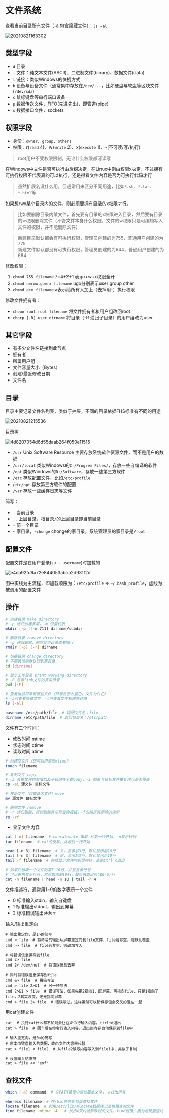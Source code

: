 # 文件系统

查看当前目录所有文件（-a 包含隐藏文件）：`ls -al`

![20210821163302](http://image.zuoright.com/20210821163302.png)

## 类型字段

- `d` 目录
- `-` 文件：纯文本文件(ASCII)、二进制文件(binary)、数据文件(data)
- `l` 链接：类似Windows的快捷方式
- `b` 设备与设备文件（通常集中存放在`/dev/...`，比如硬盘与软盘等区块文件(`/dev/sda`)
- `c` 鼠标键盘等串行端口设备
- `p` 数据传送文件，FIFO(先进先出)，即管道(pipe)
- `s` 数据接口文件，sockets

## 权限字段

- 身份：`owner`、`group`、`others`
- 权限：r(`read` 4)、w`(write` 2)、x(`execute` 1)、-(不可读/写/执行)

> root用户不受权限限制，无论什么权限都可读写

在Windows中文件是否可执行由后缀决定，在Linux中则由权限x决定，不过拥有可执行权限不代表真的可以执行，还是得看文件内容是否为可执行代码才行

> 虽然扩展名没什么用，但通常用来区分不同用途，比如`*.sh`、`*.tar`、`*.html`等

如果想rwx某个目录内的文件，则必须要拥有目录的x权限才行。

> 比如要删除目录内某文件，首先要有目录的x权限进入目录，然后要有目录的w权限删除文件（不管文件本身什么权限，文件的w权限只是可编辑写入文件的权限，并不能删除文件）

> 新建目录默认都会有可执行权限，管理员创建的为755，普通用户创建的为775  
> 新建文件默认都没有可执行权限，管理员创建的为644，普通用户创建的为664

修改权限：

1. `chmod 755 filename` 7=4+2+1 表示r+w+x权限全开
2. `chmod u=rwx,go=rx filename` ugo分别表示user group other
3. `chmod a+x filename` a表示给所有人加上（去掉用-）执行权限

修改文件拥有者：

- `chown root:root filename` 将文件拥有者和用户组改回root
- `chgrp [-R] user dirname` 将目录（-R 递归子目录）的用户组改为user

## 其它字段

- 有多少文件名链接到此节点
- 拥有者
- 所属用户组
- 文件容量大小（Bytes）
- 创建/最近修改日期
- 文件名

## 目录

目录主要记录文件名列表，类似于抽屉，不同的目录依据FHS标准有不同的用途

![20210821215536](http://image.zuoright.com/20210821215536.png)

目录树

![4d8207054d6d55daab264f050e11515](http://image.zuoright.com/4d8207054d6d55daab264f050e11515.jpg)

- `/usr` Unix Software Resource 主要存放系统软件资源文件，而不是用户的数据
- `/usr/local` 类似Windows的`C:/Progrem Files/`，存放一些自编译的软件
- `/opt` 类似Windows的`D:/Software`，存放一些第三方软件
- `/etc` 存放配置文件，比如`/etc/profile`
- /`etc/opt` 存放第三方软件的配置
- `/var`  存放一些缓存日志等文件

简写：

- `.` 当前目录
- `..` 上层目录，根目录`/`的上层目录即当前目录
- `-` 前一个目录
- `~`  家目录，`~chonge` chonge的家目录，系统管理员的家目录是`/root`

## 配置文件

配置文件是在用户登录(`su - username`)时加载的

![e4da92fd9a72e844053abca2d931f2d](http://image.zuoright.com/e4da92fd9a72e844053abca2d931f2d.jpg)

图中实线为主流程，即加载顺序为：`/etc/profile` => `~/.bash_profile`，虚线为被调用的配置文件

## 操作

```bash
# 创建目录 make directory
# -p 递归创建多层，-m 设置权限
mkdir [-p ][-m 711] dirname/subdir

# 删除目录 remove directory
# -p 递归删除，删除非空目录需要加-r
rmdir [-p] [-r] dirname

# 切换目录 change directory
# 不带选项则默认回到家目录
cd [dirname]

# 显示工作目录 print working directory
# -P 显示link文件的真实目录
pwd [-P]

# 查看当前目录有哪些文件（目录显示为蓝色，文件为白色）
# -a可查看隐藏文件，-l可查看文件权限等详情
ls [-al]

basename /etc/path/file  # 返回文件名：file
dirname /etc/path/file  # 返回目录名：/etc/path
```

文件有三个时间：

- 修改时间 mtime
- 状态时间 ctime
- 读取时间 atime

```bash
# 创建空文件（还可以用来改mtime）
touch filename

# 复制文件 copy
# -a 会把文件的权限以及子目录等全都copy，-i 如果与目标文件重复询问是否覆盖
cp -ai 源文件 目标文件

# 移动文件（可重命名文件）move
mv 源文件 目标文件

# 删除文件 remove
# -r 递归删除，否则删除非空目录会报错，-f忽略是否删除的询问
rm -rf
```

- 显示文件内容

```bash
cat [-n] filename  # concatenate 串联 从第一行开始，-n显示行号
tac filename  # cat的反写，从最后一行开始

head [-n 3] filename  # 头，显示前3行，默认显示前10行
tail [-n 3] filename  # 尾，显示后3行，默认显示后10行
tail -f filename  # 持续显示文件内新增内容，直到Ctrl c退出

# 如果只想取一个文件的第7~10行，并且显示行号
# 可以先用显示行号，然后取出前10行，最后再取出后(10-6)行
cat -n filename | head -n 10 | tail -n 4
```

文件描述符，通常用1~9的数字表示一个文件

- 0 标准输入stdin，输入自键盘
- 1 标准输出stdout，输出到屏幕
- 2 标准错误输出stderr

输入/输出重定向

```shell
# 输出重定向，是1>的简写
cmd > file  # 将命令的输出从屏幕重定向到file文件，file若非空，则默认覆盖
cmd >> file  # file若非空，则追加写入

# 将错误信息保存到file
cmd 2> file
cmd 2> /dev/nul  # 将错误信息丢弃

# 同时将错误信息保存到file
cmd &> file  # 最简写法
cmd > file 2>&1  # 另一种写法
cmd 2>&1 > file  # 错误写法，如果先把2指向1，即屏幕，再指向file，只是1指向了file，2其实没变，还是指向屏幕
cmd > file 2> file  # 错误写法，这样虽然可以都保存但会交叉的混在一起
```

用cat创建文件

```shell
cat  # 执行cat什么都不加则会让在命令行输入内容，ctrl+d退出
cat > file  # 回车后在命令行输入内容，退出则内容自动保存到file中

# 输入重定向，是0<的简写
# 原本由键盘输入的数据，改由文件内容来代替
cat > file1 < file2  # 从file2读取内容写入到file1中，类似于复制

# 设置输入结束符
cat > file << "eof"
```

## 查找文件

```bash
which [-a] command  # 在PATH路径中查找脚本文件，-a找出所有

whereis filename  # 在/bin等特定目录查找文件
locate filename  # 利用/etc/lib/mlocate数据库记录模糊查询文件
find filename -mtime -4   # 找出4天内被修改过的文件，find很慢，因为是硬盘查找
```
